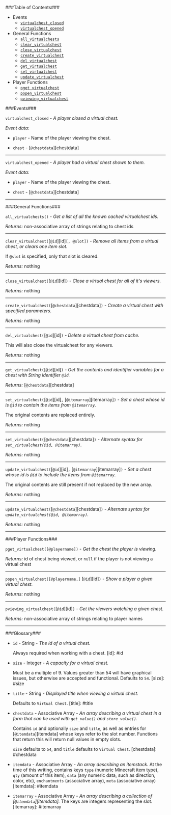 ###Table of Contents###

* Events
  * [`virtualchest_closed`][vcclosed]
  * [`virtualchest_opened`][vcopened]
* General Functions
  * [`all_virtualchests`][allvc]
  * [`clear_virtualchest`][clearvc]
  * [`close_virtualchest`][closevc]
  * [`create_virtualchest`][createvc]
  * [`del_virtualchest`][delvc]
  * [`get_virtualchest`][getvc]
  * [`set_virtualchest`][setvc]
  * [`update_virtualchest`][updatevc]
* Player Functions
  * [`pget_virtualchest`][pgetvc]
  * [`popen_virtualchest`][popenvc]
  * [`pviewing_virtualchest`][pviewingvc]


###Events###

<a id="vcclosed"></a>`virtualchest_closed` - *A player closed a virtual chest.*

*Event data:*

* `player` - Name of the player viewing the chest.

* `chest` - [`@chestdata`][chestdata]

[vcclosed]: #vcclosed

---

<a id="vcopened"></a>`virtualchest_opened` - *A player had a virtual chest shown to them.*

*Event data:*

* `player` - Name of the player viewing the chest.

* `chest` - [`@chestdata`][chestdata]

[vcopened]: #vcopened

---

###General Functions###

<a id="allvc"></a>`all_virtualchests()` - *Get a list of all the known cached virtualchest ids.*

*Returns:* non-associative array of strings relating to chest ids

[allvc]: #allvc

---

<a id="clearvc"></a>`clear_virtualchest(`[`@id`][id]`[, @slot])` - *Remove all items from a virtual chest, or clears one item slot.*

If `@slot` is specified, only that slot is cleared.

*Returns:* nothing

[clearvc]: #clearvc

---

<a id="closevc"></a>`close_virtualchest(`[`@id`][id]`)` - *Close a virtual chest for all of it's viewers.*

*Returns:* nothing

[closevc]: #closevc

---

<a id="createvc"></a>`create_virtualchest(`[`@chestdata`][chestdata]`)` - *Create a virtual chest with specified parameters.*

*Returns:* nothing

[createvc]: #createvc

---

<a id="delvc"></a>`del_virtualchest(`[`@id`][id]`)` - *Delete a virtual chest from cache.*

This will also close the virtualchest for any viewers.

*Returns:* nothing

[delvc]: #delvc

----

<a id="getvc"></a>`get_virtualchest(`[`@id`][id]`)` - *Get the contents and identifier variables for a chest with String identifier `@id`.*

*Returns:* [`@chestdata`][chestdata]

[getvc]: #getvc

---

<a id="setvc"></a>`set_virtualchest(`[`@id`][id]`,` [`@itemarray`][itemarray]`)` - *Set a chest whose id is `@id` to contain the items from `@itemarray`.*

The original contents are replaced entirely.

*Returns:* nothing

[setvc]: #setvc

----

`set_virtualchest(`[`@chestdata`][chestdata]`)` - *Alternate syntax for `set_virtualchest(@id, @itemarray)`.*

*Returns:* nothing

---

<a id="updatevc"></a>`update_virtualchest(`[`@id`][id]`,` [`@itemarray`][itemarray]`)` - *Set a chest whose id is `@id` to include the items from `@itemarray`.*

The original contents are still present if not replaced by the new array.

*Returns:* nothing

[updatevc]: #updatevc

----

`update_virtualchest(`[`@chestdata`][chestdata]`)` - *Alternate syntax for `update_virtualchest(@id, @itemarray)`.*

*Returns:* nothing

----

###Player Functions###

<a id="pgetvc"></a>`pget_virtualchest([@playername])` - *Get the chest the player is viewing.*

*Returns:* id of chest being viewed, or `null` if the player is not viewing a virtual chest

[pgetvc]: #pgetvc

---

<a id="popenvc"></a>`popen_virtualchest([@playername,]` [`@id`][id]`)` - *Show a player a given virtual chest.*

*Returns:* nothing

[popenvc]: #popenvc

---

<a id="pviewingvc"></a>`pviewing_virtualchest(`[`@id`][id]`)` - *Get the viewers watching a given chest.*

*Returns:* non-associative array of strings relating to player names

[pviewingvc]: #pviewingvc

---

###Glossary###

* <a id="id"></a>`id` - String - *The id of a virtual chest.*

  Always required when working with a chest.
[id]: #id

* <a id="size"></a>`size` - Integer - *A capacity for a virtual chest.*

  Must be a multiple of 9. Values greater than 54 will have graphical issues, but otherwise are accepted and functional. Defaults to `54`.
[size]: #size

* <a id="title"></a>`title` - String - *Displayed title when viewing a virtual chest.*

  Defaults to `Virtual Chest`.
[title]: #title

* <a id="chestdata"></a>`chestdata` - Associative Array - *An array describing a virtual chest in a form that can be used with `get_value()` and `store_value()`.*

  Contains `id` and optionally `size` and `title`, as well as entries for [`@itemdata`][itemdata] whose keys refer to the slot number. Functions that return this will return null values in empty slots.

  `size` defaults to `54`, and `title` defaults to `Virtual Chest`.
[chestdata]: #chestdata

* <a id="itemdata"></a>`itemdata` - Associative Array - *An array describing an itemstack.* At the time of this writing, contains keys `type` (numeric Minecraft item type), `qty` (amount of this item), `data` (any numeric data, such as direction, color, etc), `enchantments` (associative array), `meta` (associative array)
[itemdata]: #itemdata

* <a id="itemarray"></a>`itemarray` - Associative Array - *An array describing a collection of [`@itemdata`][itemdata].* The keys are integers representing the slot.
[itemarray]: #itemarray
